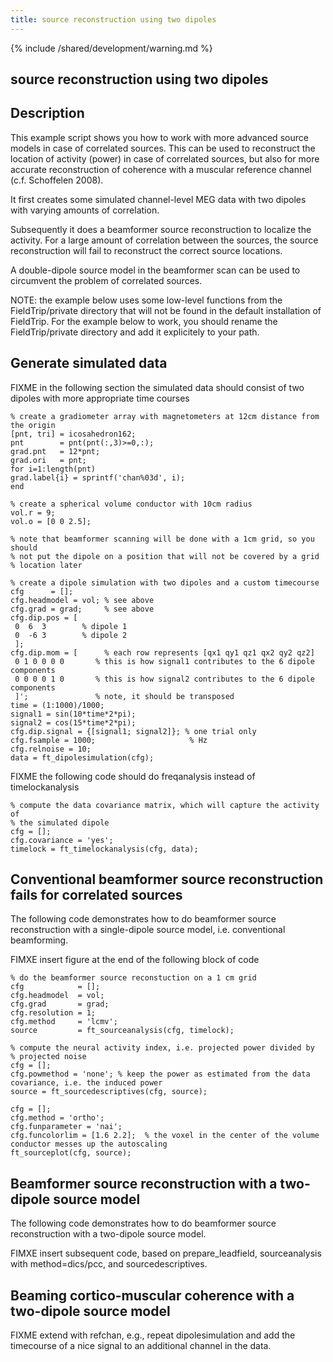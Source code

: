 ```yaml
---
title: source reconstruction using two dipoles
---
```


{% include /shared/development/warning.md %}

## source reconstruction using two dipoles

## Description

This example script shows you how to work with more advanced source models in case of correlated sources. This can be used to reconstruct the location of activity (power) in case of correlated sources, but also for more accurate reconstruction of coherence with a muscular reference channel (c.f. Schoffelen 2008).

It first creates some simulated channel-level MEG data with two dipoles with varying amounts of correlation.

Subsequently it does a beamformer source reconstruction to localize the activity. For a large amount of correlation between the sources, the source reconstruction will fail to reconstruct the correct source locations.

A double-dipole source model in the beamformer scan can be used to circumvent the problem of correlated sources.

NOTE: the example below uses some low-level functions from the FieldTrip/private directory that will not be found in the default installation of FieldTrip. For the example below to work, you should rename the FieldTrip/private directory and add it explicitely to your path.

## Generate simulated data

FIXME in the following section the simulated data should consist of two dipoles with more appropriate time courses

    % create a gradiometer array with magnetometers at 12cm distance from the origin
    [pnt, tri] = icosahedron162;
    pnt        = pnt(pnt(:,3)>=0,:);
    grad.pnt   = 12*pnt;
    grad.ori   = pnt;
    for i=1:length(pnt)
    grad.label{i} = sprintf('chan%03d', i);
    end

    % create a spherical volume conductor with 10cm radius
    vol.r = 9;
    vol.o = [0 0 2.5];

    % note that beamformer scanning will be done with a 1cm grid, so you should
    % not put the dipole on a position that will not be covered by a grid
    % location later

    % create a dipole simulation with two dipoles and a custom timecourse
    cfg      = [];
    cfg.headmodel = vol; % see above
    cfg.grad = grad;     % see above
    cfg.dip.pos = [
     0  6  3        % dipole 1
     0  -6 3        % dipole 2
     ];
    cfg.dip.mom = [      % each row represents [qx1 qy1 qz1 qx2 qy2 qz2]
     0 1 0 0 0 0       % this is how signal1 contributes to the 6 dipole components
     0 0 0 0 1 0       % this is how signal2 contributes to the 6 dipole components
     ]';               % note, it should be transposed
    time = (1:1000)/1000;
    signal1 = sin(10*time*2*pi);
    signal2 = cos(15*time*2*pi);
    cfg.dip.signal = {[signal1; signal2]}; % one trial only
    cfg.fsample = 1000;                     % Hz
    cfg.relnoise = 10;
    data = ft_dipolesimulation(cfg);

FIXME the following code should do freqanalysis instead of timelockanalysis

    % compute the data covariance matrix, which will capture the activity of
    % the simulated dipole
    cfg = [];
    cfg.covariance = 'yes';
    timelock = ft_timelockanalysis(cfg, data);

## Conventional beamformer source reconstruction fails for correlated sources

The following code demonstrates how to do beamformer source reconstruction with a single-dipole source model, i.e. conventional beamforming.

FIMXE insert figure at the end of the following block of code

    % do the beamformer source reconstuction on a 1 cm grid
    cfg            = [];
    cfg.headmodel  = vol;
    cfg.grad       = grad;
    cfg.resolution = 1;
    cfg.method     = 'lcmv';
    source         = ft_sourceanalysis(cfg, timelock);

    % compute the neural activity index, i.e. projected power divided by
    % projected noise
    cfg = [];
    cfg.powmethod = 'none'; % keep the power as estimated from the data covariance, i.e. the induced power
    source = ft_sourcedescriptives(cfg, source);

    cfg = [];
    cfg.method = 'ortho';
    cfg.funparameter = 'nai';
    cfg.funcolorlim = [1.6 2.2];  % the voxel in the center of the volume conductor messes up the autoscaling
    ft_sourceplot(cfg, source);

## Beamformer source reconstruction with a two-dipole source model

The following code demonstrates how to do beamformer source reconstruction with a two-dipole source model.

FIMXE insert subsequent code, based on prepare_leadfield, sourceanalysis with method=dics/pcc, and sourcedescriptives.

## Beaming cortico-muscular coherence with a two-dipole source model

FIXME extend with refchan, e.g., repeat dipolesimulation and add the timecourse of a nice signal to an additional channel in the data.
